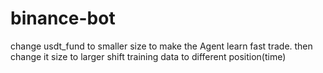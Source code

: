 # binance-bot
change usdt_fund to smaller size to make the Agent learn fast trade.
then change it size to larger
shift training data to different position(time)